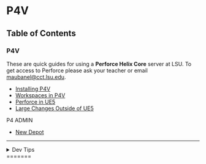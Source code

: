# P4V

## Table of Contents

### P4V

These are quick guides for using a **Perforce Helix Core** server at LSU. To get access to Perforce please ask your teacher or email [maubanel@cct.lsu.edu](mailto:maubanel@cct.lsu.edu).

* [Installing P4V](installing/README.md#user-content-installing-p4v)
* [Workspaces in P4V](workspaces/README.md#user-content-workspaces-in-p4v)
* [Perforce in UE5](ue5/README.md#user-content-perforce-in-ue5)
* [Large Changes Outside of UE5](large-changes/README.md#user-content-large-changes-outside-of-ue5)

P4 ADMIN
* [New Depot](newdepot/README.md#user-content-installing-p4v#user-content-p4-new-depot)

---

<details><summary>Dev Tips</summary>
make git m="add commit message"
</details>
=======
